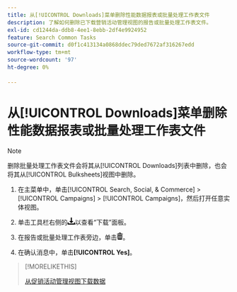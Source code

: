 ```yaml
---
title: 从[!UICONTROL Downloads]菜单删除性能数据报表或批量处理工作表文件
description: 了解如何删除已下载营销活动管理视图的报告或批量处理工作表文件。
exl-id: cd1244da-ddb8-4ee1-8ebb-2df4e9924952
feature: Search Common Tasks
source-git-commit: d0f1c413134a0868ddec79ded7672af316267edd
workflow-type: tm+mt
source-wordcount: '97'
ht-degree: 0%

---
```


# 从[!UICONTROL Downloads]菜单删除性能数据报表或批量处理工作表文件

>[!NOTE]
>
>删除批量处理工作表文件会将其从[!UICONTROL Downloads]列表中删除，也会将其从[!UICONTROL Bulksheets]视图中删除。

1. 在主菜单中，单击[!UICONTROL Search, Social, & Commerce] > [!UICONTROL Campaigns] > [!UICONTROL Campaigns]，然后打开任意实体视图。

1. 单击工具栏右侧的![报告下载](/help/search-social-commerce/assets/download.png "报告下载")以查看“下载”面板。

1. 在报告或批量处理工作表旁边，单击![删除](/help/search-social-commerce/assets/delete.png "删除")。

1. 在确认消息中，单击&#x200B;**[!UICONTROL Yes]**。

>[!MORELIKETHIS]
>
>[从促销活动管理视图下载数据](/help/search-social-commerce/common-tasks/navigation-editing-selection/download.md)
